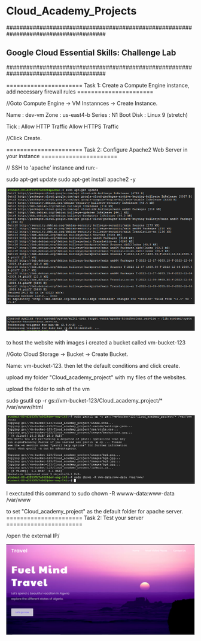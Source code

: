 # Cloud_Academy_Projects

######################################################################################
## Google Cloud Essential Skills: Challenge Lab                                     ##
######################################################################################


====================== Task 1: Create a Compute Engine instance, add necessary firewall rules ======================

//Goto Compute Engine -> VM Instannces -> Create Instance.

   Name : dev-vm
   Zone : us-east4-b
   Series : N1
   Boot Disk : Linux 9 (stretch)
   
   Tick : Allow HTTP Traffic
          Allow HTTPS Traffic
          
//Click Create.

====================== Task 2: Configure Apache2 Web Server in your instance ======================

// SSH to 'apache' instance and run:-

sudo apt-get update
sudo apt-get install apache2 -y

![alt text](https://github.com/AiIkram/Cloud_Academy_Projects/blob/main/g%C3%A9.PNG?raw=true)

![alt text](https://github.com/AiIkram/Cloud_Academy_Projects/blob/main/G3.PNG?raw=true)
------------------------------------------------------------------------------

to host the website with images i created a bucket called vm-bucket-123

//Goto Cloud Storage -> Bucket -> Create Bucket.

Name: vm-bucket-123.
then let the default conditions and click create.

upload my folder "Cloud_academy_project" with my files of the websites.


upload the folder to ssh of the vm 

sudo gsutil cp -r gs://vm-bucket-123/Cloud_academy_project/* /var/www/html

![alt text](https://github.com/AiIkram/Cloud_Academy_Projects/blob/main/G6.PNG?raw=true)

I exectuted this command to sudo chown -R wwww-data:www-data /var/www

to set "Cloud_academy_project" as the default folder for apache server.
====================== Task 2: Test your server ======================

/open the external IP/

![alt text](https://github.com/AiIkram/Cloud_Academy_Projects/blob/main/G5.PNG?raw=true)



